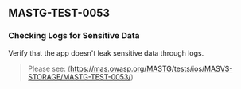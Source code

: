 ##  MASTG-TEST-0053

### Checking Logs for Sensitive Data

Verify that the app doesn't leak sensitive data through logs.

> Please see: (https://mas.owasp.org/MASTG/tests/ios/MASVS-STORAGE/MASTG-TEST-0053/)